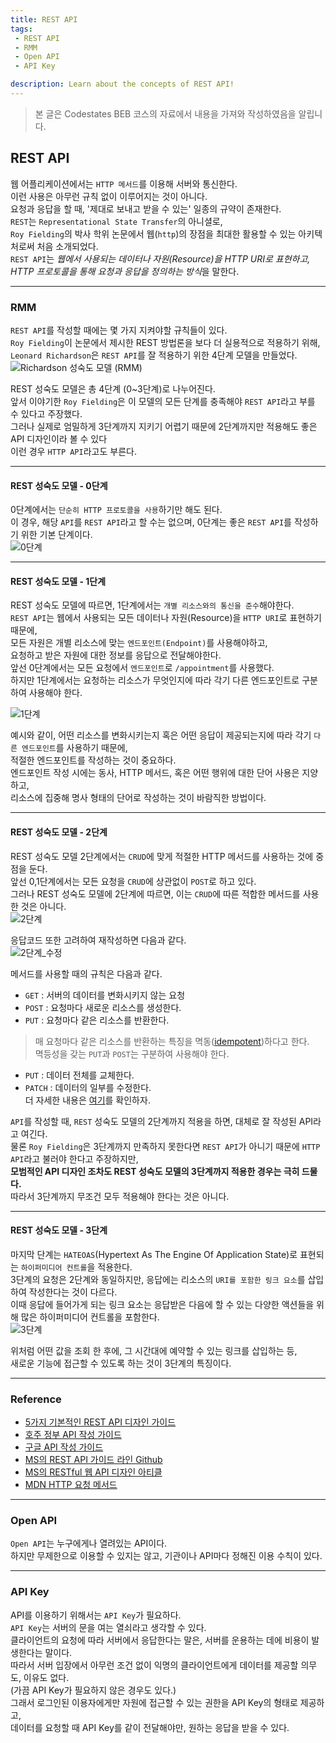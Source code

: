 ```yaml
---
title: REST API
tags: 
 - REST API
 - RMM
 - Open API
 - API Key

description: Learn about the concepts of REST API!
---
```


>   본 글은 Codestates BEB 코스의 자료에서 내용을 가져와 작성하였음을 알립니다.  

<!-- {% include alert.html type="danger" title="Warning!" content="이 문서는 아직 미완성 문서입니다." %} -->

## REST API
웹 어플리케이션에서는 `HTTP 메서드`를 이용해 서버와 통신한다.  
이런 사용은 아무런 규칙 없이 이루어지는 것이 아니다.  
요청과 응답을 할 때, '제대로 보내고 받을 수 있는' 일종의 규약이 존재한다.  
`REST`는 `Representational State Transfer`의 아니셜로,  
`Roy Fielding`의 박사 학위 논문에서 웹(`http`)의 장점을 최대한 활용할 수 있는 아키텍처로써 처음 소개되었다.  
`REST API`는 *웹에서 사용되는 데이터나 자원(Resource)을 HTTP URI로 표현하고, HTTP 프로토콜을 통해 요청과 응답을 정의하는 방식*을 말한다.  

---  

### RMM
`REST API`를 작성할 때에는 몇 가지 지켜야할 규칙들이 있다.  
`Roy Fielding`이 논문에서 제시한 REST 방법론을 보다 더 실용적으로 적용하기 위해,  
`Leonard Richardson`은 `REST API`를 잘 적용하기 위한 4단계 모델을 만들었다.  
![Richardson 성숙도 모델 (RMM)](/assets/img/rmm.png)  

REST 성숙도 모델은 총 4단계 (0~3단계)로 나누어진다.  
앞서 이야기한 `Roy Fielding`은 이 모델의 모든 단계를 충족해야 `REST API`라고 부를 수 있다고 주장했다.  
그러나 실제로 엄밀하게 3단계까지 지키기 어렵기 때문에 2단계까지만 적용해도 좋은 API 디자인이라 볼 수 있다  
이런 경우 `HTTP API`라고도 부른다.  

---  

#### REST 성숙도 모델 - 0단계
0단계에서는 `단순히 HTTP 프로토콜을 사용`하기만 해도 된다.  
이 경우, 해당 `API`를 `REST API`라고 할 수는 없으며, 0단계는 좋은 `REST API`를 작성하기 위한 기본 단계이다.  
![0단계](/assets/img/0stage.png)  

---  

#### REST 성숙도 모델 - 1단계
REST 성숙도 모델에 따르면, 1단계에서는 `개별 리소스와의 통신을 준수`해야한다.  
`REST API`는 웹에서 사용되는 모든 데이터나 자원(Resource)을 `HTTP URI`로 표현하기 때문에,  
모든 자원은 개별 리소스에 맞는 `엔드포인트(Endpoint)`를 사용해야하고,  
요청하고 받은 자원에 대한 정보를 응답으로 전달해야한다.  
앞선 0단계에서는 모든 요청에서 `엔드포인트`로 `/appointment`를 사용했다.  
하지만 1단계에서는 요청하는 리소스가 무엇인지에 따라 각기 다른 엔드포인트로 구분하여 사용해야 한다.  

![1단계](/assets/img/1stage.png)  

예시와 같이, 어떤 리소스를 변화시키는지 혹은 어떤 응답이 제공되는지에 따라 각기 `다른 엔드포인트`를 사용하기 때문에,  
적절한 엔드포인트를 작성하는 것이 중요하다.  
엔드포인트 작성 시에는 동사, HTTP 메서드, 혹은 어떤 행위에 대한 단어 사용은 지양하고,  
리소스에 집중해 명사 형태의 단어로 작성하는 것이 바람직한 방법이다.  

---  

#### REST 성숙도 모델 - 2단계
REST 성숙도 모델 2단계에서는 `CRUD`에 맞게 적절한 HTTP 메서드를 사용하는 것에 중점을 둔다.  
앞선 0,1단계에서는 모든 요청을 `CRUD`에 상관없이 `POST`로 하고 있다.  
그러나 REST 성숙도 모델에 2단계에 따르면, 이는 `CRUD`에 따른 적합한 메서드를 사용한 것은 아니다.  
![2단계](/assets/img/2stage.png)  

응답코드 또한 고려하여 재작성하면 다음과 같다.  
![2단계_수정](/assets/img/2stage-mod.png)  

메서드를 사용할 때의 규칙은 다음과 같다.  
- `GET` : 서버의 데이터를 변화시키지 않는 요청
- `POST` : 요청마다 새로운 리소스를 생성한다. 
- `PUT` : 요청마다 같은 리소스를 반환한다.  
> 매 요청마다 같은 리소스를 반환하는 특징을 멱동([idempotent](https://developer.mozilla.org/en-US/docs/Glossary/Idempotent))하다고 한다.  
> 멱등성을 갖는 `PUT`과 `POST`는 구분하여 사용해야 한다.  
- `PUT` : 데이터 전체를 교체한다.  
- `PATCH` : 데이터의 일부를 수정한다.  
더 자세한 내용은 [여기](https://developer.mozilla.org/en-US/docs/Web/HTTP/Methods)를 확인하자.  

`API`를 작성할 때, `REST` 성숙도 모델의 2단계까지 적용을 하면, 대체로 잘 작성된 API라고 여긴다.  
물론 `Roy Fielding`은 3단계까지 만족하지 못한다면 `REST API`가 아니기 때문에 `HTTP API`라고 불러야 한다고 주장하지만,  
**모범적인 API 디자인 조차도 REST 성숙도 모델의 3단계까지 적용한 경우는 극히 드물다.**  
따라서 3단계까지 무조건 모두 적용해야 한다는 것은 아니다.  

---  

#### REST 성숙도 모델 - 3단계
마지막 단계는 `HATEOAS`(Hypertext As The Engine Of Application State)로 표현되는 `하이퍼미디어 컨트롤`을 적용한다.  
3단계의 요청은 2단계와 동일하지만, 응답에는 리소스의 `URI를 포함한 링크 요소`를 삽입하여 작성한다는 것이 다르다.  
이때 응답에 들어가게 되는 링크 요소는 응답받은 다음에 할 수 있는 다양한 액션들을 위해 많은 하이퍼미디어 컨트롤을 포함한다.  
![3단계](/assets/img/3stage.png)  

위처럼 어떤 값을 조회 한 후에, 그 시간대에 예약할 수 있는 링크를 삽입하는 등,  
새로운 기능에 접근할 수 있도록 하는 것이 3단계의 특징이다.  

---

### Reference
- [5가지 기본적인 REST API 디자인 가이드](https://blog.restcase.com/5-basic-rest-api-design-guidelines/)
- [호주 정부 API 작성 가이드](https://api.gov.au/sections/getting-started.html)
- [구글 API 작성 가이드](https://cloud.google.com/apis/design?hl=ko)
- [MS의 REST API 가이드 라인 Github](https://github.com/Microsoft/api-guidelines/blob/master/Guidelines.md)
- [MS의 RESTful 웹 API 디자인 아티클](https://learn.microsoft.com/ko-kr/azure/architecture/best-practices/api-design)  
- [MDN HTTP 요청 메서드](https://developer.mozilla.org/ko/docs/Web/HTTP/Methods)  

---

### Open API
`Open API`는 누구에게나 열려있는 API이다.  
하지만 무제한으로 이용할 수 있지는 않고, 기관이나 API마다 정해진 이용 수칙이 있다.  

---

### API Key
API를 이용하기 위해서는 `API Key`가 필요하다.  
`API Key`는 서버의 문을 여는 열쇠라고 생각할 수 있다.  
클라이언트의 요청에 따라 서버에서 응답한다는 말은, 서버를 운용하는 데에 비용이 발생한다는 말이다.  
따라서 서버 입장에서 아무런 조건 없이 익명의 클라이언트에게 데이터를 제공할 의무도, 이유도 없다.  
(가끔 API Key가 필요하지 않은 경우도 있다.)  
그래서 로그인된 이용자에게만 자원에 접근할 수 있는 권한을 API Key의 형태로 제공하고,  
데이터를 요청할 때 API Key를 같이 전달해야만, 원하는 응답을 받을 수 있다.  

